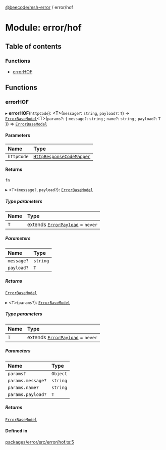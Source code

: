 [@beecode/msh-error](../README.md) / error/hof

# Module: error/hof

## Table of contents

### Functions

- [errorHOF](error_hof.md#errorhof)

## Functions

### errorHOF

▸ **errorHOF**(`httpCode`): <T\>(`message?`: `string`, `payload?`: `T`) => [`ErrorBaseModel`](../classes/error_base_model.ErrorBaseModel.md)<T\>(`params?`: { `message?`: `string` ; `name?`: `string` ; `payload?`: `T`  }) => [`ErrorBaseModel`](../classes/error_base_model.ErrorBaseModel.md)

#### Parameters

| Name | Type |
| :------ | :------ |
| `httpCode` | [`HttpResponseCodeMapper`](../enums/http_response_code.HttpResponseCodeMapper.md) |

#### Returns

`fn`

▸ <`T`\>(`message?`, `payload?`): [`ErrorBaseModel`](../classes/error_base_model.ErrorBaseModel.md)

##### Type parameters

| Name | Type |
| :------ | :------ |
| `T` | extends [`ErrorPayload`](error_base_model.md#errorpayload) = `never` |

##### Parameters

| Name | Type |
| :------ | :------ |
| `message?` | `string` |
| `payload?` | `T` |

##### Returns

[`ErrorBaseModel`](../classes/error_base_model.ErrorBaseModel.md)

▸ <`T`\>(`params?`): [`ErrorBaseModel`](../classes/error_base_model.ErrorBaseModel.md)

##### Type parameters

| Name | Type |
| :------ | :------ |
| `T` | extends [`ErrorPayload`](error_base_model.md#errorpayload) = `never` |

##### Parameters

| Name | Type |
| :------ | :------ |
| `params?` | `Object` |
| `params.message?` | `string` |
| `params.name?` | `string` |
| `params.payload?` | `T` |

##### Returns

[`ErrorBaseModel`](../classes/error_base_model.ErrorBaseModel.md)

#### Defined in

[packages/error/src/error/hof.ts:5](https://github.com/beecode-rs/msh-error/blob/e92b3a2/src/error/hof.ts#L5)
